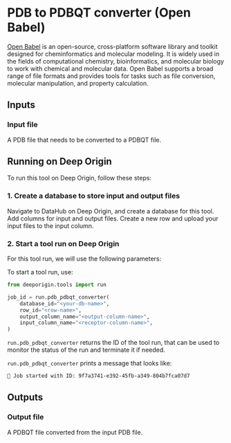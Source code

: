 
# PDB to PDBQT converter (Open Babel)

[Open Babel](https://open-babel.readthedocs.io/en/latest/UseTheLibrary/Python.html) is an open-source, cross-platform software library and toolkit designed for cheminformatics and molecular modeling. It is widely used in the fields of computational chemistry, bioinformatics, and molecular biology to work with chemical and molecular data. Open Babel supports a broad range of file formats and provides tools for tasks such as file conversion, molecular manipulation, and property calculation.

## Inputs

### Input file

A PDB file that needs to be converted to a PDBQT file.


## Running on Deep Origin

To run this tool on Deep Origin, follow these steps:

### 1. Create a database to store input and output files

Navigate to DataHub on Deep Origin, and create a database for this tool. Add columns for input and output files. Create a new row and upload your input files to the input column. 

### 2. Start a tool run on Deep Origin

For this tool run, we will use the following parameters:


To start a tool run, use:

```python
from deeporigin.tools import run

job_id = run.pdb_pdbqt_converter(
    database_id="<your-db-name>",
    row_id="<row-name>",
    output_column_name="<output-column-name>",
    input_column_name="<receptor-column-name>",
)
```

`run.pdb_pdbqt_converter` returns the ID of the tool run, that can be used to monitor the status of the run and terminate it if needed. 

`run.pdb_pdbqt_converter` prints a message that looks like:

```bash
🧬 Job started with ID: 9f7a3741-e392-45fb-a349-804b7fca07d7
```


## Outputs 

### Output file

A PDBQT file converted from the input PDB file. 
